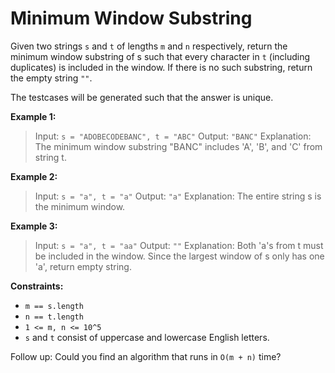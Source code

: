 # Minimum Window Substring

Given two strings `s` and `t` of lengths `m` and `n` respectively, return the minimum window
substring
of s such that every character in `t` (including duplicates) is included in the window. If there is no such substring, return the empty string `""`.

The testcases will be generated such that the answer is unique.

**Example 1:**

> Input: `s = "ADOBECODEBANC", t = "ABC"`
> Output: `"BANC"`
> Explanation: The minimum window substring "BANC" includes 'A', 'B', and 'C' from string t.

**Example 2:**

> Input: `s = "a", t = "a"`
> Output: `"a"`
> Explanation: The entire string s is the minimum window.

**Example 3:**

> Input: `s = "a", t = "aa"`
> Output: `""`
> Explanation: Both 'a's from t must be included in the window.
> Since the largest window of s only has one 'a', return empty string.

**Constraints:**

- `m == s.length`
- `n == t.length`
- `1 <= m, n <= 10^5`
- `s` and `t` consist of uppercase and lowercase English letters.

Follow up: Could you find an algorithm that runs in `O(m + n)` time?
